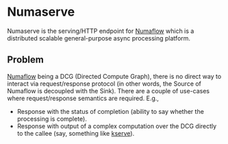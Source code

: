 # Numaserve

Numaserve is the serving/HTTP endpoint for [Numaflow](https://numaflow.numaproj.io/) which is a distributed scalable general-purpose
async processing platform.

## Problem

 [Numaflow](https://numaflow.numaproj.io/) being a DCG (Directed Compute Graph), there is no direct way to interact via request/response 
 protocol (in other words, the Source of Numaflow is decoupled with the Sink). There are a couple of use-cases where request/response semantics
 are required. E.g.,
 
 * Response with the status of completion (ability to say whether the processing is complete).
 * Response with output of a complex computation over the DCG directly to the callee (say, something like [kserve](https://kserve.github.io/website/latest/)).
